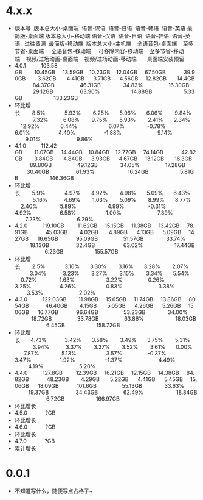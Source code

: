 # 4.x.x
* 版本号&nbsp;&nbsp;版本总大小-桌面端&nbsp;&nbsp;语音-汉语&nbsp;&nbsp;语音-日语&nbsp;&nbsp;语音-韩语&nbsp;&nbsp;语音-英语&nbsp;最简版-桌面端&nbsp;版本总大小-移动端&nbsp;语音-汉语&nbsp;&nbsp;语音-日语&nbsp;&nbsp;语音-韩语&nbsp;&nbsp;语音-英语&nbsp;&nbsp;&nbsp;过往资源&nbsp;&nbsp;最简版-移动端&nbsp;&nbsp;版本总大小-主机端  &nbsp;&nbsp;&nbsp;全语音包-桌面端 &nbsp;&nbsp;&nbsp;至多节省-桌面端 &nbsp;&nbsp;&nbsp; 全语音包-移动端 &nbsp;&nbsp;&nbsp; 可移除内容-移动端 &nbsp;&nbsp;&nbsp;至多节省-移动端&nbsp;&nbsp;&nbsp;&nbsp;视频/过场动画-桌面端&nbsp;&nbsp;&nbsp;&nbsp;视频/过场动画-移动端&nbsp;&nbsp;&nbsp;&nbsp;&nbsp;&nbsp;&nbsp;桌面端安装预留
* 4.0.1&nbsp;&nbsp;&nbsp;&nbsp;&nbsp;&nbsp;&nbsp;&nbsp;&nbsp;&nbsp;103.58 GB&nbsp;&nbsp;&nbsp;&nbsp;&nbsp;&nbsp;&nbsp;&nbsp;10.45GB&nbsp;&nbsp;&nbsp;&nbsp;&nbsp;13.59GB&nbsp;&nbsp;&nbsp;&nbsp;10.23GB&nbsp;&nbsp;&nbsp;&nbsp;12.04GB&nbsp;&nbsp;&nbsp;&nbsp;&nbsp;67.50GB&nbsp;&nbsp;&nbsp;&nbsp;&nbsp;&nbsp;&nbsp;&nbsp;&nbsp;&nbsp;&nbsp;&nbsp;39.90GB&nbsp;&nbsp;&nbsp;&nbsp;&nbsp;&nbsp;&nbsp;&nbsp;3.62GB&nbsp;&nbsp;&nbsp;&nbsp;&nbsp;&nbsp;&nbsp;4.41GB&nbsp;&nbsp;&nbsp;&nbsp;&nbsp;&nbsp;3.71GB&nbsp;&nbsp;&nbsp;&nbsp;&nbsp;&nbsp;4.56GB&nbsp;&nbsp;&nbsp;&nbsp;&nbsp;12.82GB&nbsp;&nbsp;&nbsp;&nbsp;&nbsp;&nbsp;&nbsp;14.4GB&nbsp;&nbsp;&nbsp;&nbsp;&nbsp;&nbsp;&nbsp;&nbsp;&nbsp;&nbsp;&nbsp;&nbsp;&nbsp;84.37GB&nbsp;&nbsp;&nbsp;&nbsp;&nbsp;&nbsp;&nbsp;&nbsp;&nbsp;&nbsp;&nbsp;&nbsp;&nbsp;&nbsp;&nbsp;&nbsp;&nbsp;46.31GB&nbsp;&nbsp;&nbsp;&nbsp;&nbsp;&nbsp;&nbsp;&nbsp;&nbsp;&nbsp;&nbsp;&nbsp;&nbsp;&nbsp;&nbsp;34.83%&nbsp;&nbsp;&nbsp;&nbsp;&nbsp;&nbsp;&nbsp;&nbsp;&nbsp;&nbsp;&nbsp;&nbsp;&nbsp;&nbsp;&nbsp;&nbsp;&nbsp;16.30GB&nbsp;&nbsp;&nbsp;&nbsp;&nbsp;&nbsp;&nbsp;&nbsp;&nbsp;&nbsp;&nbsp;&nbsp;&nbsp;&nbsp;&nbsp;&nbsp;&nbsp;29.12GB&nbsp;&nbsp;&nbsp;&nbsp;&nbsp;&nbsp;&nbsp;&nbsp;&nbsp;&nbsp;&nbsp;&nbsp;&nbsp;&nbsp;&nbsp;&nbsp;&nbsp;&nbsp;63.90%&nbsp;&nbsp;&nbsp;&nbsp;&nbsp;&nbsp;&nbsp;&nbsp;&nbsp;&nbsp;&nbsp;&nbsp;&nbsp;&nbsp;&nbsp;&nbsp;&nbsp;&nbsp;&nbsp;&nbsp;&nbsp;14.88GB&nbsp;&nbsp;&nbsp;&nbsp;&nbsp;&nbsp;&nbsp;&nbsp;&nbsp;&nbsp;&nbsp;&nbsp;&nbsp;&nbsp;&nbsp;&nbsp;&nbsp;&nbsp;&nbsp;&nbsp;&nbsp;5.33GB&nbsp;&nbsp;&nbsp;&nbsp;&nbsp;&nbsp;&nbsp;&nbsp;&nbsp;&nbsp;&nbsp;&nbsp;&nbsp;&nbsp;&nbsp;&nbsp;&nbsp;&nbsp;&nbsp;&nbsp;&nbsp;133.23GB
* 环比增长&nbsp;&nbsp;&nbsp;&nbsp;&nbsp;&nbsp;&nbsp;&nbsp;8.5%&nbsp;&nbsp;&nbsp;&nbsp;&nbsp;&nbsp;&nbsp;&nbsp;&nbsp;&nbsp;&nbsp;&nbsp;&nbsp;5.93%&nbsp;&nbsp;&nbsp;&nbsp;&nbsp;&nbsp;&nbsp;&nbsp;6.25%&nbsp;&nbsp;&nbsp;&nbsp;&nbsp;&nbsp;&nbsp;5.96%&nbsp;&nbsp;&nbsp;&nbsp;&nbsp;&nbsp;&nbsp;6.06%&nbsp;&nbsp;&nbsp;&nbsp;&nbsp;&nbsp;&nbsp;&nbsp;9.84%&nbsp;&nbsp;&nbsp;&nbsp;&nbsp;&nbsp;&nbsp;&nbsp;&nbsp;&nbsp;&nbsp;&nbsp;&nbsp;&nbsp;&nbsp;&nbsp;7.32%&nbsp;&nbsp;&nbsp;&nbsp;&nbsp;&nbsp;&nbsp;&nbsp;&nbsp;&nbsp;6.08%&nbsp;&nbsp;&nbsp;&nbsp;&nbsp;&nbsp;&nbsp;&nbsp;9.75%&nbsp;&nbsp;&nbsp;&nbsp;&nbsp;&nbsp;&nbsp;&nbsp;5.93%&nbsp;&nbsp;&nbsp;&nbsp;&nbsp;&nbsp;&nbsp;&nbsp;2.41%&nbsp;&nbsp;&nbsp;&nbsp;&nbsp;&nbsp;&nbsp;2.34%&nbsp;&nbsp;&nbsp;&nbsp;&nbsp;&nbsp;&nbsp;&nbsp;12.92%&nbsp;&nbsp;&nbsp;&nbsp;&nbsp;&nbsp;&nbsp;&nbsp;&nbsp;&nbsp;&nbsp;&nbsp;&nbsp;&nbsp;6.44%&nbsp;&nbsp;&nbsp;&nbsp;&nbsp;&nbsp;&nbsp;&nbsp;&nbsp;&nbsp;&nbsp;&nbsp;&nbsp;&nbsp;&nbsp;&nbsp;&nbsp;&nbsp;&nbsp;&nbsp;&nbsp;6.07%&nbsp;&nbsp;&nbsp;&nbsp;&nbsp;&nbsp;&nbsp;&nbsp;&nbsp;&nbsp;&nbsp;&nbsp;&nbsp;&nbsp;&nbsp;-0.78%&nbsp;&nbsp;&nbsp;&nbsp;&nbsp;&nbsp;&nbsp;&nbsp;&nbsp;&nbsp;&nbsp;&nbsp;&nbsp;&nbsp;&nbsp;&nbsp;&nbsp;&nbsp;&nbsp;&nbsp;6.01%&nbsp;&nbsp;&nbsp;&nbsp;&nbsp;&nbsp;&nbsp;&nbsp;&nbsp;&nbsp;&nbsp;&nbsp;&nbsp;&nbsp;&nbsp;&nbsp;&nbsp;&nbsp;&nbsp;4.40%&nbsp;&nbsp;&nbsp;&nbsp;&nbsp;&nbsp;&nbsp;&nbsp;&nbsp;&nbsp;&nbsp;&nbsp;&nbsp;&nbsp;&nbsp;&nbsp;&nbsp;&nbsp;&nbsp;-1.88%&nbsp;&nbsp;&nbsp;&nbsp;&nbsp;&nbsp;&nbsp;&nbsp;&nbsp;&nbsp;&nbsp;&nbsp;&nbsp;&nbsp;&nbsp;&nbsp;&nbsp;&nbsp;&nbsp;&nbsp;&nbsp;&nbsp;&nbsp;&nbsp;9.14%&nbsp;&nbsp;&nbsp;&nbsp;&nbsp;&nbsp;&nbsp;&nbsp;&nbsp;&nbsp;&nbsp;&nbsp;&nbsp;&nbsp;&nbsp;&nbsp;&nbsp;&nbsp;&nbsp;&nbsp;&nbsp;&nbsp;&nbsp;9.01%&nbsp;&nbsp;&nbsp;&nbsp;&nbsp;&nbsp;&nbsp;&nbsp;&nbsp;&nbsp;&nbsp;&nbsp;&nbsp;&nbsp;&nbsp;&nbsp;&nbsp;&nbsp;&nbsp;&nbsp;&nbsp;&nbsp;&nbsp;&nbsp;9.86%
* 4.1.0&nbsp;&nbsp;&nbsp;&nbsp;&nbsp;&nbsp;&nbsp;&nbsp;&nbsp;&nbsp;112.42 GB&nbsp;&nbsp;&nbsp;&nbsp;&nbsp;&nbsp;&nbsp;&nbsp;11.07GB&nbsp;&nbsp;&nbsp;&nbsp;&nbsp;14.44GB&nbsp;&nbsp;&nbsp;&nbsp;10.84GB&nbsp;&nbsp;&nbsp;&nbsp;12.77GB&nbsp;&nbsp;&nbsp;&nbsp;&nbsp;74.14GB&nbsp;&nbsp;&nbsp;&nbsp;&nbsp;&nbsp;&nbsp;&nbsp;&nbsp;&nbsp;&nbsp;&nbsp;42.82GB&nbsp;&nbsp;&nbsp;&nbsp;&nbsp;&nbsp;&nbsp;&nbsp;3.84GB&nbsp;&nbsp;&nbsp;&nbsp;&nbsp;&nbsp;&nbsp;4.84GB&nbsp;&nbsp;&nbsp;&nbsp;&nbsp;&nbsp;3.93GB&nbsp;&nbsp;&nbsp;&nbsp;&nbsp;&nbsp;4.67GB&nbsp;&nbsp;&nbsp;&nbsp;&nbsp;13.12GB&nbsp;&nbsp;&nbsp;&nbsp;&nbsp;&nbsp;&nbsp;16.3GB&nbsp;&nbsp;&nbsp;&nbsp;&nbsp;&nbsp;&nbsp;&nbsp;&nbsp;&nbsp;&nbsp;&nbsp;&nbsp;89.80GB&nbsp;&nbsp;&nbsp;&nbsp;&nbsp;&nbsp;&nbsp;&nbsp;&nbsp;&nbsp;&nbsp;&nbsp;&nbsp;&nbsp;&nbsp;&nbsp;&nbsp;49.12GB&nbsp;&nbsp;&nbsp;&nbsp;&nbsp;&nbsp;&nbsp;&nbsp;&nbsp;&nbsp;&nbsp;&nbsp;&nbsp;&nbsp;&nbsp;34.05%&nbsp;&nbsp;&nbsp;&nbsp;&nbsp;&nbsp;&nbsp;&nbsp;&nbsp;&nbsp;&nbsp;&nbsp;&nbsp;&nbsp;&nbsp;&nbsp;&nbsp;17.28GB&nbsp;&nbsp;&nbsp;&nbsp;&nbsp;&nbsp;&nbsp;&nbsp;&nbsp;&nbsp;&nbsp;&nbsp;&nbsp;&nbsp;&nbsp;&nbsp;30.40GB&nbsp;&nbsp;&nbsp;&nbsp;&nbsp;&nbsp;&nbsp;&nbsp;&nbsp;&nbsp;&nbsp;&nbsp;&nbsp;&nbsp;&nbsp;&nbsp;&nbsp;&nbsp;61.93%&nbsp;&nbsp;&nbsp;&nbsp;&nbsp;&nbsp;&nbsp;&nbsp;&nbsp;&nbsp;&nbsp;&nbsp;&nbsp;&nbsp;&nbsp;&nbsp;&nbsp;&nbsp;&nbsp;&nbsp;&nbsp;&nbsp;16.24GB&nbsp;&nbsp;&nbsp;&nbsp;&nbsp;&nbsp;&nbsp;&nbsp;&nbsp;&nbsp;&nbsp;&nbsp;&nbsp;&nbsp;&nbsp;&nbsp;&nbsp;&nbsp;&nbsp;&nbsp;&nbsp;5.81GB&nbsp;&nbsp;&nbsp;&nbsp;&nbsp;&nbsp;&nbsp;&nbsp;&nbsp;&nbsp;&nbsp;&nbsp;&nbsp;&nbsp;&nbsp;&nbsp;&nbsp;&nbsp;&nbsp;&nbsp;&nbsp;146.36GB
* 环比增长&nbsp;&nbsp;&nbsp;&nbsp;&nbsp;&nbsp;&nbsp;&nbsp;5.9%&nbsp;&nbsp;&nbsp;&nbsp;&nbsp;&nbsp;&nbsp;&nbsp;&nbsp;&nbsp;&nbsp;&nbsp;&nbsp;4.97%&nbsp;&nbsp;&nbsp;&nbsp;&nbsp;&nbsp;&nbsp;4.92%&nbsp;&nbsp;&nbsp;&nbsp;&nbsp;&nbsp;&nbsp;&nbsp;4.98%&nbsp;&nbsp;&nbsp;&nbsp;&nbsp;&nbsp;&nbsp;5.09%&nbsp;&nbsp;&nbsp;&nbsp;&nbsp;&nbsp;&nbsp;6.43%&nbsp;&nbsp;&nbsp;&nbsp;&nbsp;&nbsp;&nbsp;&nbsp;&nbsp;&nbsp;&nbsp;&nbsp;&nbsp;&nbsp;&nbsp;&nbsp;5.16%&nbsp;&nbsp;&nbsp;&nbsp;&nbsp;&nbsp;&nbsp;&nbsp;&nbsp;&nbsp;&nbsp;4.69%&nbsp;&nbsp;&nbsp;&nbsp;&nbsp;&nbsp;&nbsp;&nbsp;1.03%&nbsp;&nbsp;&nbsp;&nbsp;&nbsp;&nbsp;&nbsp;&nbsp;5.09%&nbsp;&nbsp;&nbsp;&nbsp;&nbsp;&nbsp;&nbsp;&nbsp;8.99%&nbsp;&nbsp;&nbsp;&nbsp;&nbsp;&nbsp;&nbsp;8.77%&nbsp;&nbsp;&nbsp;&nbsp;&nbsp;&nbsp;&nbsp;&nbsp;2.40%&nbsp;&nbsp;&nbsp;&nbsp;&nbsp;&nbsp;&nbsp;&nbsp;&nbsp;&nbsp;&nbsp;&nbsp;&nbsp;&nbsp;&nbsp;5.89%&nbsp;&nbsp;&nbsp;&nbsp;&nbsp;&nbsp;&nbsp;&nbsp;&nbsp;&nbsp;&nbsp;&nbsp;&nbsp;&nbsp;&nbsp;&nbsp;&nbsp;&nbsp;&nbsp;&nbsp;&nbsp;4.99%&nbsp;&nbsp;&nbsp;&nbsp;&nbsp;&nbsp;&nbsp;&nbsp;&nbsp;&nbsp;&nbsp;&nbsp;&nbsp;&nbsp;&nbsp;&nbsp;-0.31%&nbsp;&nbsp;&nbsp;&nbsp;&nbsp;&nbsp;&nbsp;&nbsp;&nbsp;&nbsp;&nbsp;&nbsp;&nbsp;&nbsp;&nbsp;&nbsp;&nbsp;&nbsp;&nbsp;&nbsp;4.92%&nbsp;&nbsp;&nbsp;&nbsp;&nbsp;&nbsp;&nbsp;&nbsp;&nbsp;&nbsp;&nbsp;&nbsp;&nbsp;&nbsp;&nbsp;&nbsp;&nbsp;&nbsp;&nbsp;6.58%&nbsp;&nbsp;&nbsp;&nbsp;&nbsp;&nbsp;&nbsp;&nbsp;&nbsp;&nbsp;&nbsp;&nbsp;&nbsp;&nbsp;&nbsp;&nbsp;&nbsp;&nbsp;&nbsp;&nbsp;1.00%&nbsp;&nbsp;&nbsp;&nbsp;&nbsp;&nbsp;&nbsp;&nbsp;&nbsp;&nbsp;&nbsp;&nbsp;&nbsp;&nbsp;&nbsp;&nbsp;&nbsp;&nbsp;&nbsp;&nbsp;&nbsp;&nbsp;&nbsp;&nbsp;7.39%&nbsp;&nbsp;&nbsp;&nbsp;&nbsp;&nbsp;&nbsp;&nbsp;&nbsp;&nbsp;&nbsp;&nbsp;&nbsp;&nbsp;&nbsp;&nbsp;&nbsp;&nbsp;&nbsp;&nbsp;&nbsp;&nbsp;&nbsp;7.23%&nbsp;&nbsp;&nbsp;&nbsp;&nbsp;&nbsp;&nbsp;&nbsp;&nbsp;&nbsp;&nbsp;&nbsp;&nbsp;&nbsp;&nbsp;&nbsp;&nbsp;&nbsp;&nbsp;&nbsp;&nbsp;&nbsp;&nbsp;&nbsp;6.29%
* 4.2.0&nbsp;&nbsp;&nbsp;&nbsp;&nbsp;&nbsp;&nbsp;&nbsp;&nbsp;&nbsp;119.10GB&nbsp;&nbsp;&nbsp;&nbsp;&nbsp;&nbsp;&nbsp;&nbsp;&nbsp;11.62GB&nbsp;&nbsp;&nbsp;&nbsp;&nbsp;15.15GB&nbsp;&nbsp;&nbsp;&nbsp;&nbsp;11.38GB&nbsp;&nbsp;&nbsp;&nbsp;&nbsp;13.42GB&nbsp;&nbsp;&nbsp;&nbsp;&nbsp;78.91GB&nbsp;&nbsp;&nbsp;&nbsp;&nbsp;&nbsp;&nbsp;&nbsp;&nbsp;&nbsp;&nbsp;&nbsp;45.03GB&nbsp;&nbsp;&nbsp;&nbsp;&nbsp;&nbsp;&nbsp;&nbsp;4.02GB&nbsp;&nbsp;&nbsp;&nbsp;&nbsp;&nbsp;&nbsp;4.89GB&nbsp;&nbsp;&nbsp;&nbsp;&nbsp;&nbsp;4.13GB&nbsp;&nbsp;&nbsp;&nbsp;&nbsp;&nbsp;5.09GB&nbsp;&nbsp;&nbsp;&nbsp;&nbsp;14.27GB&nbsp;&nbsp;&nbsp;&nbsp;&nbsp;&nbsp;16.65GB&nbsp;&nbsp;&nbsp;&nbsp;&nbsp;&nbsp;&nbsp;&nbsp;&nbsp;&nbsp;&nbsp;&nbsp;95.09GB&nbsp;&nbsp;&nbsp;&nbsp;&nbsp;&nbsp;&nbsp;&nbsp;&nbsp;&nbsp;&nbsp;&nbsp;&nbsp;&nbsp;&nbsp;&nbsp;&nbsp;51.57GB&nbsp;&nbsp;&nbsp;&nbsp;&nbsp;&nbsp;&nbsp;&nbsp;&nbsp;&nbsp;&nbsp;&nbsp;&nbsp;&nbsp;&nbsp;33.74%&nbsp;&nbsp;&nbsp;&nbsp;&nbsp;&nbsp;&nbsp;&nbsp;&nbsp;&nbsp;&nbsp;&nbsp;&nbsp;&nbsp;&nbsp;&nbsp;&nbsp;18.13GB&nbsp;&nbsp;&nbsp;&nbsp;&nbsp;&nbsp;&nbsp;&nbsp;&nbsp;&nbsp;&nbsp;&nbsp;&nbsp;&nbsp;&nbsp;&nbsp;&nbsp;&nbsp;32.4GB&nbsp;&nbsp;&nbsp;&nbsp;&nbsp;&nbsp;&nbsp;&nbsp;&nbsp;&nbsp;&nbsp;&nbsp;&nbsp;&nbsp;&nbsp;&nbsp;&nbsp;&nbsp;&nbsp;63.02%&nbsp;&nbsp;&nbsp;&nbsp;&nbsp;&nbsp;&nbsp;&nbsp;&nbsp;&nbsp;&nbsp;&nbsp;&nbsp;&nbsp;&nbsp;&nbsp;&nbsp;&nbsp;&nbsp;&nbsp;&nbsp;17.44GB&nbsp;&nbsp;&nbsp;&nbsp;&nbsp;&nbsp;&nbsp;&nbsp;&nbsp;&nbsp;&nbsp;&nbsp;&nbsp;&nbsp;&nbsp;&nbsp;&nbsp;&nbsp;&nbsp;&nbsp;&nbsp;6.23GB&nbsp;&nbsp;&nbsp;&nbsp;&nbsp;&nbsp;&nbsp;&nbsp;&nbsp;&nbsp;&nbsp;&nbsp;&nbsp;&nbsp;&nbsp;&nbsp;&nbsp;&nbsp;&nbsp;&nbsp;&nbsp;155.57GB
* 环比增长&nbsp;&nbsp;&nbsp;&nbsp;&nbsp;&nbsp;&nbsp;&nbsp;2.5%&nbsp;&nbsp;&nbsp;&nbsp;&nbsp;&nbsp;&nbsp;&nbsp;&nbsp;&nbsp;&nbsp;&nbsp;&nbsp;3.10%&nbsp;&nbsp;&nbsp;&nbsp;&nbsp;&nbsp;&nbsp;3.30%&nbsp;&nbsp;&nbsp;&nbsp;&nbsp;&nbsp;&nbsp;&nbsp;3.16%&nbsp;&nbsp;&nbsp;&nbsp;&nbsp;&nbsp;&nbsp;3.28%&nbsp;&nbsp;&nbsp;&nbsp;&nbsp;&nbsp;&nbsp;&nbsp;2.07%&nbsp;&nbsp;&nbsp;&nbsp;&nbsp;&nbsp;&nbsp;&nbsp;&nbsp;&nbsp;&nbsp;&nbsp;&nbsp;&nbsp;&nbsp;3.04%&nbsp;&nbsp;&nbsp;&nbsp;&nbsp;&nbsp;&nbsp;&nbsp;&nbsp;&nbsp;&nbsp;3.23%&nbsp;&nbsp;&nbsp;&nbsp;&nbsp;&nbsp;&nbsp;&nbsp;3.27%&nbsp;&nbsp;&nbsp;&nbsp;&nbsp;&nbsp;&nbsp;&nbsp;3.15%&nbsp;&nbsp;&nbsp;&nbsp;&nbsp;&nbsp;&nbsp;&nbsp;3.34%&nbsp;&nbsp;&nbsp;&nbsp;&nbsp;&nbsp;&nbsp;5.54%&nbsp;&nbsp;&nbsp;&nbsp;&nbsp;&nbsp;&nbsp;&nbsp;&nbsp;0.72%&nbsp;&nbsp;&nbsp;&nbsp;&nbsp;&nbsp;&nbsp;&nbsp;&nbsp;&nbsp;&nbsp;&nbsp;&nbsp;&nbsp;&nbsp;1.63%&nbsp;&nbsp;&nbsp;&nbsp;&nbsp;&nbsp;&nbsp;&nbsp;&nbsp;&nbsp;&nbsp;&nbsp;&nbsp;&nbsp;&nbsp;&nbsp;&nbsp;&nbsp;&nbsp;&nbsp;&nbsp;3.22%&nbsp;&nbsp;&nbsp;&nbsp;&nbsp;&nbsp;&nbsp;&nbsp;&nbsp;&nbsp;&nbsp;&nbsp;&nbsp;&nbsp;&nbsp;&nbsp;&nbsp;0.26%&nbsp;&nbsp;&nbsp;&nbsp;&nbsp;&nbsp;&nbsp;&nbsp;&nbsp;&nbsp;&nbsp;&nbsp;&nbsp;&nbsp;&nbsp;&nbsp;&nbsp;&nbsp;&nbsp;&nbsp;3.25%&nbsp;&nbsp;&nbsp;&nbsp;&nbsp;&nbsp;&nbsp;&nbsp;&nbsp;&nbsp;&nbsp;&nbsp;&nbsp;&nbsp;&nbsp;&nbsp;&nbsp;&nbsp;&nbsp;4.26%&nbsp;&nbsp;&nbsp;&nbsp;&nbsp;&nbsp;&nbsp;&nbsp;&nbsp;&nbsp;&nbsp;&nbsp;&nbsp;&nbsp;&nbsp;&nbsp;&nbsp;&nbsp;&nbsp;&nbsp;0.83%&nbsp;&nbsp;&nbsp;&nbsp;&nbsp;&nbsp;&nbsp;&nbsp;&nbsp;&nbsp;&nbsp;&nbsp;&nbsp;&nbsp;&nbsp;&nbsp;&nbsp;&nbsp;&nbsp;&nbsp;&nbsp;&nbsp;&nbsp;&nbsp;3.38%&nbsp;&nbsp;&nbsp;&nbsp;&nbsp;&nbsp;&nbsp;&nbsp;&nbsp;&nbsp;&nbsp;&nbsp;&nbsp;&nbsp;&nbsp;&nbsp;&nbsp;&nbsp;&nbsp;&nbsp;&nbsp;&nbsp;&nbsp;3.53%&nbsp;&nbsp;&nbsp;&nbsp;&nbsp;&nbsp;&nbsp;&nbsp;&nbsp;&nbsp;&nbsp;&nbsp;&nbsp;&nbsp;&nbsp;&nbsp;&nbsp;&nbsp;&nbsp;&nbsp;&nbsp;&nbsp;&nbsp;&nbsp;2.02%
* 4.3.0&nbsp;&nbsp;&nbsp;&nbsp;&nbsp;&nbsp;&nbsp;&nbsp;&nbsp;&nbsp;122.03GB&nbsp;&nbsp;&nbsp;&nbsp;&nbsp;&nbsp;&nbsp;&nbsp;11.98GB&nbsp;&nbsp;&nbsp;&nbsp;&nbsp;15.65GB&nbsp;&nbsp;&nbsp;&nbsp;&nbsp;11.74GB&nbsp;&nbsp;&nbsp;&nbsp;&nbsp;13.86GB&nbsp;&nbsp;&nbsp;&nbsp;&nbsp;80.54GB&nbsp;&nbsp;&nbsp;&nbsp;&nbsp;&nbsp;&nbsp;&nbsp;&nbsp;&nbsp;&nbsp;46.40GB&nbsp;&nbsp;&nbsp;&nbsp;&nbsp;&nbsp;&nbsp;&nbsp;4.15GB&nbsp;&nbsp;&nbsp;&nbsp;&nbsp;&nbsp;&nbsp;5.05GB&nbsp;&nbsp;&nbsp;&nbsp;&nbsp;&nbsp;4.26GB&nbsp;&nbsp;&nbsp;&nbsp;&nbsp;&nbsp;5.26GB&nbsp;&nbsp;&nbsp;&nbsp;&nbsp;15.06GB&nbsp;&nbsp;&nbsp;&nbsp;&nbsp;&nbsp;16.77GB&nbsp;&nbsp;&nbsp;&nbsp;&nbsp;&nbsp;&nbsp;&nbsp;&nbsp;&nbsp;&nbsp;&nbsp;96.64GB&nbsp;&nbsp;&nbsp;&nbsp;&nbsp;&nbsp;&nbsp;&nbsp;&nbsp;&nbsp;&nbsp;&nbsp;&nbsp;&nbsp;&nbsp;&nbsp;&nbsp;53.23GB&nbsp;&nbsp;&nbsp;&nbsp;&nbsp;&nbsp;&nbsp;&nbsp;&nbsp;&nbsp;&nbsp;&nbsp;&nbsp;&nbsp;&nbsp;34.00%&nbsp;&nbsp;&nbsp;&nbsp;&nbsp;&nbsp;&nbsp;&nbsp;&nbsp;&nbsp;&nbsp;&nbsp;&nbsp;&nbsp;&nbsp;&nbsp;&nbsp;18.72GB&nbsp;&nbsp;&nbsp;&nbsp;&nbsp;&nbsp;&nbsp;&nbsp;&nbsp;&nbsp;&nbsp;&nbsp;&nbsp;&nbsp;&nbsp;&nbsp;&nbsp;33.78GB&nbsp;&nbsp;&nbsp;&nbsp;&nbsp;&nbsp;&nbsp;&nbsp;&nbsp;&nbsp;&nbsp;&nbsp;&nbsp;&nbsp;&nbsp;&nbsp;&nbsp;63.86%&nbsp;&nbsp;&nbsp;&nbsp;&nbsp;&nbsp;&nbsp;&nbsp;&nbsp;&nbsp;&nbsp;&nbsp;&nbsp;&nbsp;&nbsp;&nbsp;&nbsp;&nbsp;&nbsp;&nbsp;&nbsp;18.03GB&nbsp;&nbsp;&nbsp;&nbsp;&nbsp;&nbsp;&nbsp;&nbsp;&nbsp;&nbsp;&nbsp;&nbsp;&nbsp;&nbsp;&nbsp;&nbsp;&nbsp;&nbsp;&nbsp;&nbsp;&nbsp;6.45GB&nbsp;&nbsp;&nbsp;&nbsp;&nbsp;&nbsp;&nbsp;&nbsp;&nbsp;&nbsp;&nbsp;&nbsp;&nbsp;&nbsp;&nbsp;&nbsp;&nbsp;&nbsp;&nbsp;&nbsp;&nbsp;158.72GB
* 环比增长&nbsp;&nbsp;&nbsp;&nbsp;&nbsp;&nbsp;&nbsp;4.73%&nbsp;&nbsp;&nbsp;&nbsp;&nbsp;&nbsp;&nbsp;&nbsp;&nbsp;&nbsp;&nbsp;&nbsp;3.42%&nbsp;&nbsp;&nbsp;&nbsp;&nbsp;&nbsp;&nbsp;3.58%&nbsp;&nbsp;&nbsp;&nbsp;&nbsp;&nbsp;&nbsp;&nbsp;3.49%&nbsp;&nbsp;&nbsp;&nbsp;&nbsp;&nbsp;&nbsp;3.75%&nbsp;&nbsp;&nbsp;&nbsp;&nbsp;&nbsp;&nbsp;&nbsp;5.31%&nbsp;&nbsp;&nbsp;&nbsp;&nbsp;&nbsp;&nbsp;&nbsp;&nbsp;&nbsp;&nbsp;&nbsp;&nbsp;&nbsp;&nbsp;&nbsp;3.94%&nbsp;&nbsp;&nbsp;&nbsp;&nbsp;&nbsp;&nbsp;&nbsp;&nbsp;&nbsp;&nbsp;3.37%&nbsp;&nbsp;&nbsp;&nbsp;&nbsp;&nbsp;&nbsp;&nbsp;3.37%&nbsp;&nbsp;&nbsp;&nbsp;&nbsp;&nbsp;&nbsp;&nbsp;3.52%&nbsp;&nbsp;&nbsp;&nbsp;&nbsp;&nbsp;&nbsp;&nbsp;3.61%&nbsp;&nbsp;&nbsp;&nbsp;&nbsp;&nbsp;&nbsp;0.00%&nbsp;&nbsp;&nbsp;&nbsp;&nbsp;&nbsp;&nbsp;&nbsp;&nbsp;7.87%&nbsp;&nbsp;&nbsp;&nbsp;&nbsp;&nbsp;&nbsp;&nbsp;&nbsp;&nbsp;&nbsp;&nbsp;&nbsp;&nbsp;&nbsp;5.13%&nbsp;&nbsp;&nbsp;&nbsp;&nbsp;&nbsp;&nbsp;&nbsp;&nbsp;&nbsp;&nbsp;&nbsp;&nbsp;&nbsp;&nbsp;&nbsp;&nbsp;&nbsp;&nbsp;&nbsp;3.57%&nbsp;&nbsp;&nbsp;&nbsp;&nbsp;&nbsp;&nbsp;&nbsp;&nbsp;&nbsp;&nbsp;&nbsp;&nbsp;&nbsp;&nbsp;&nbsp;&nbsp;-0.37%&nbsp;&nbsp;&nbsp;&nbsp;&nbsp;&nbsp;&nbsp;&nbsp;&nbsp;&nbsp;&nbsp;&nbsp;&nbsp;&nbsp;&nbsp;&nbsp;&nbsp;&nbsp;&nbsp;3.47%&nbsp;&nbsp;&nbsp;&nbsp;&nbsp;&nbsp;&nbsp;&nbsp;&nbsp;&nbsp;&nbsp;&nbsp;&nbsp;&nbsp;&nbsp;&nbsp;&nbsp;&nbsp;&nbsp;1.92%&nbsp;&nbsp;&nbsp;&nbsp;&nbsp;&nbsp;&nbsp;&nbsp;&nbsp;&nbsp;&nbsp;&nbsp;&nbsp;&nbsp;&nbsp;&nbsp;&nbsp;&nbsp;&nbsp;&nbsp;-1.37%&nbsp;&nbsp;&nbsp;&nbsp;&nbsp;&nbsp;&nbsp;&nbsp;&nbsp;&nbsp;&nbsp;&nbsp;&nbsp;&nbsp;&nbsp;&nbsp;&nbsp;&nbsp;&nbsp;&nbsp;&nbsp;&nbsp;&nbsp;&nbsp;4.49%&nbsp;&nbsp;&nbsp;&nbsp;&nbsp;&nbsp;&nbsp;&nbsp;&nbsp;&nbsp;&nbsp;&nbsp;&nbsp;&nbsp;&nbsp;&nbsp;&nbsp;&nbsp;&nbsp;&nbsp;&nbsp;&nbsp;&nbsp;4.19%&nbsp;&nbsp;&nbsp;&nbsp;&nbsp;&nbsp;&nbsp;&nbsp;&nbsp;&nbsp;&nbsp;&nbsp;&nbsp;&nbsp;&nbsp;&nbsp;&nbsp;&nbsp;&nbsp;&nbsp;&nbsp;&nbsp;&nbsp;&nbsp;5.20%
* 4.4.0&nbsp;&nbsp;&nbsp;&nbsp;&nbsp;&nbsp;&nbsp;&nbsp;&nbsp;&nbsp;127.8GB&nbsp;&nbsp;&nbsp;&nbsp;&nbsp;&nbsp;&nbsp;&nbsp;&nbsp;12.39GB&nbsp;&nbsp;&nbsp;&nbsp;&nbsp;16.21GB&nbsp;&nbsp;&nbsp;&nbsp;&nbsp;12.15GB&nbsp;&nbsp;&nbsp;&nbsp;&nbsp;14.38GB&nbsp;&nbsp;&nbsp;&nbsp;&nbsp;84.82GB&nbsp;&nbsp;&nbsp;&nbsp;&nbsp;&nbsp;&nbsp;&nbsp;&nbsp;&nbsp;&nbsp;&nbsp;48.23GB&nbsp;&nbsp;&nbsp;&nbsp;&nbsp;&nbsp;&nbsp;&nbsp;4.29GB&nbsp;&nbsp;&nbsp;&nbsp;&nbsp;&nbsp;&nbsp;5.22GB&nbsp;&nbsp;&nbsp;&nbsp;&nbsp;&nbsp;4.41GB&nbsp;&nbsp;&nbsp;&nbsp;&nbsp;&nbsp;5.45GB&nbsp;&nbsp;&nbsp;&nbsp;&nbsp;15.06GB&nbsp;&nbsp;&nbsp;&nbsp;&nbsp;&nbsp;18.09GB&nbsp;&nbsp;&nbsp;&nbsp;&nbsp;&nbsp;&nbsp;&nbsp;&nbsp;&nbsp;&nbsp;&nbsp;101.6GB&nbsp;&nbsp;&nbsp;&nbsp;&nbsp;&nbsp;&nbsp;&nbsp;&nbsp;&nbsp;&nbsp;&nbsp;&nbsp;&nbsp;&nbsp;&nbsp;&nbsp;55.13GB&nbsp;&nbsp;&nbsp;&nbsp;&nbsp;&nbsp;&nbsp;&nbsp;&nbsp;&nbsp;&nbsp;&nbsp;&nbsp;&nbsp;&nbsp;33.63%&nbsp;&nbsp;&nbsp;&nbsp;&nbsp;&nbsp;&nbsp;&nbsp;&nbsp;&nbsp;&nbsp;&nbsp;&nbsp;&nbsp;&nbsp;&nbsp;&nbsp;19.37GB&nbsp;&nbsp;&nbsp;&nbsp;&nbsp;&nbsp;&nbsp;&nbsp;&nbsp;&nbsp;&nbsp;&nbsp;&nbsp;&nbsp;&nbsp;&nbsp;&nbsp;&nbsp;34.43GB&nbsp;&nbsp;&nbsp;&nbsp;&nbsp;&nbsp;&nbsp;&nbsp;&nbsp;&nbsp;&nbsp;&nbsp;&nbsp;&nbsp;&nbsp;&nbsp;&nbsp;62.49%&nbsp;&nbsp;&nbsp;&nbsp;&nbsp;&nbsp;&nbsp;&nbsp;&nbsp;&nbsp;&nbsp;&nbsp;&nbsp;&nbsp;&nbsp;&nbsp;&nbsp;&nbsp;&nbsp;&nbsp;&nbsp;&nbsp;18.84GB&nbsp;&nbsp;&nbsp;&nbsp;&nbsp;&nbsp;&nbsp;&nbsp;&nbsp;&nbsp;&nbsp;&nbsp;&nbsp;&nbsp;&nbsp;&nbsp;&nbsp;&nbsp;&nbsp;&nbsp;&nbsp;6.72GB&nbsp;&nbsp;&nbsp;&nbsp;&nbsp;&nbsp;&nbsp;&nbsp;&nbsp;&nbsp;&nbsp;&nbsp;&nbsp;&nbsp;&nbsp;&nbsp;&nbsp;&nbsp;&nbsp;&nbsp;&nbsp;166.97GB
* 环比增长
* 4.5.0&nbsp;&nbsp;&nbsp;&nbsp;&nbsp;&nbsp;&nbsp;&nbsp;&nbsp;&nbsp;&nbsp;&nbsp;?GB
* 环比增长
* 4.6.0&nbsp;&nbsp;&nbsp;&nbsp;&nbsp;&nbsp;&nbsp;&nbsp;&nbsp;&nbsp;&nbsp;&nbsp;?GB
* 环比增长
* 4.7.0&nbsp;&nbsp;&nbsp;&nbsp;&nbsp;&nbsp;&nbsp;&nbsp;&nbsp;&nbsp;&nbsp;&nbsp;?GB
* 累计增长

# 0.0.1
* 不知道写什么，随便写点占格子~




